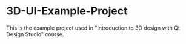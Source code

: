 # 3D-UI-Example-Project
This is the example project used in "Introduction to 3D design with Qt Design Studio" course.
